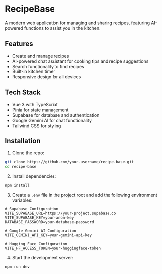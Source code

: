 # RecipeBase

A modern web application for managing and sharing recipes, featuring AI-powered functions to assist you in the kitchen.

## Features

- Create and manage recipes
- AI-powered chat assistant for cooking tips and recipe suggestions
- Search functionality to find recipes
- Built-in kitchen timer
- Responsive design for all devices

## Tech Stack

- Vue 3 with TypeScript
- Pinia for state management
- Supabase for database and authentication
- Google Gemini AI for chat functionality
- Tailwind CSS for styling

## Installation

1. Clone the repo:

```bash
git clone https://github.com/your-username/recipe-base.git
cd recipe-base
```

2. Install dependencies:

```bash
npm install
```

3. Create a `.env` file in the project root and add the following environment variables:

```env
# Supabase Configuration
VITE_SUPABASE_URL=https://your-project.supabase.co
VITE_SUPABASE_KEY=your-anon-key
DATABASE_PASSWORD=your-database-password

# Google Gemini AI Configuration
VITE_GEMINI_API_KEY=your-gemini-api-key

# Hugging Face Configuration
VITE_HF_ACCESS_TOKEN=your-huggingface-token
```

4. Start the development server:

```bash
npm run dev
```
